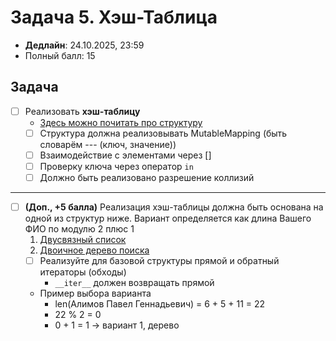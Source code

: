 # Задача 5. Хэш-Таблица

* **Дедлайн**: 24.10.2025, 23:59
* Полный балл: 15

## Задача

- [ ] Реализовать **хэш-таблицу**
  - [Здесь можно почитать про структуру](https://neerc.ifmo.ru/wiki/index.php?title=Разрешение_коллизий)
  - [ ] Структура должна реализовывать MutableMapping (быть словарём --- (ключ, значение))
  - [ ] Взаимодействие с элементами через []
  - [ ] Проверку ключа через оператор `in`
  - [ ] Должно быть реализовано разрешение коллизий
---------------------------------------------
  - [ ] **(Доп., +5 балла)** Реализация хэш-таблицы должна быть основана на одной из структур ниже.
  Вариант определяется как длина Вашего ФИО по модулю 2 плюс 1
    1. [Двусвязный список](https://neerc.ifmo.ru/wiki/index.php?title=Список)
    2. [Двоичное дерево поиска](https://neerc.ifmo.ru/wiki/index.php?title=Дерево_поиска,_наивная_реализация)
    - [ ] Реализуйте для базовой структуры прямой и обратный итераторы (обходы)
      - `__iter__` должен возвращать прямой
    - Пример выбора варианта
      - len(Алимов Павел Геннадьевич) = 6 + 5 + 11 = 22
      - 22 % 2 = 0
      - 0 + 1 = 1 -> вариант 1, дерево

